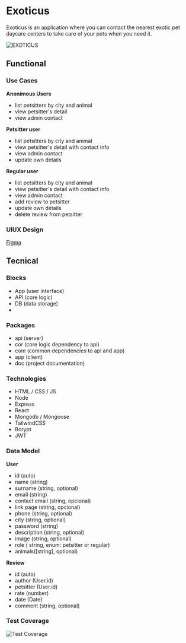 # Exoticus

Exoticus is an application where you can contact the nearest exotic pet daycare centers to take care of your pets when you need it.

![EXOTICUS](https://media.giphy.com/media/ONuQzM11fjvoY/giphy.gif?cid=ecf05e475j7clctrmssxibvl9fej7hl9ga50ln8j2z1f89w9&ep=v1_gifs_search&rid=giphy.gif&ct=g)

## Functional

### Use Cases
**Anonimous Users**
 - list petsitters by city and animal
 - view petsitter's detail
 - view admin contact
 
 **Petsitter user**
 - list petsitters by city and animal
 - view petsitter's detail with contact info
 - view admin contact 
 - update own details

**Regular user**
 - list petsitters by city and animal
 - view petsitter's detail with contact info
 - view admin contact
 - add review to petsitter
 - update own details
 - delete review from petsitter

### UIUX Design

[Figma](https://www.figma.com/design/A9qXoEbUGl258DXtERKh40/Untitled?node-id=0-1&t=7FmmZaRi3wCYhaF2-0)

## Tecnical

### Blocks
- App (user interface)
- API (core logic)
- DB (data storage)
- 
### Packages
- api (server)
- cor (core logic dependency to api)
- com (common dependencies to api and app)
- app (client)
- doc (project documentation)

### Technologies

- HTML / CSS / JS
- Node
- Express
- React
- Mongodb / Mongoose
- TailwindCSS
- Bcrypt
- JWT

### Data Model

**User**
 - id (auto)
 - name (string)
 - surname (string, optional)
 - email (string)
 - contact email (string, opcional)
 - link page (string, opcional)
 - phone (string, optional)
 - city (string, optional)
 - password (string)
 - description (string, optional)
 - image (string, optional)
 - role ( string, enum: petsitter or regular)
 - animals([string], optional)
 
 **Review**
  - id (auto)
  - author (User.id)
  - petsitter (User.id)
  - rate (number)
  - date (Date)
  - comment (string, optional)

  ### Test Coverage

  ![Test Coverage]()